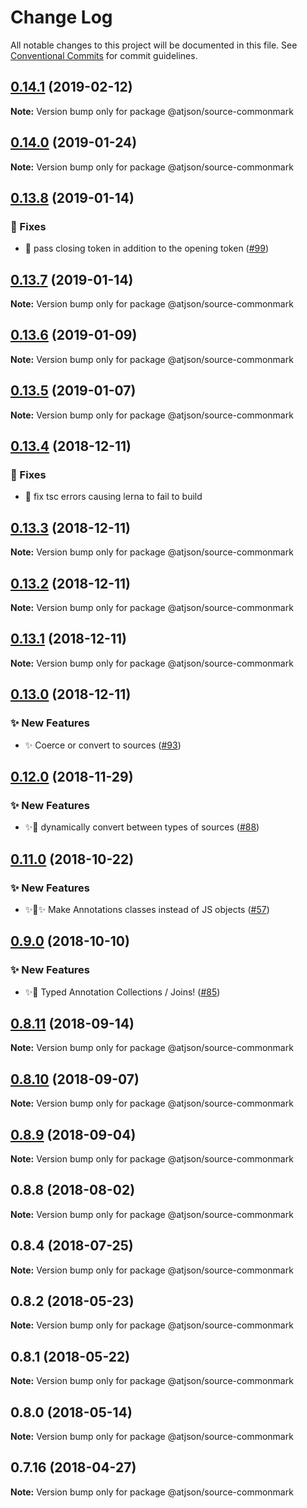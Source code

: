 # Change Log

All notable changes to this project will be documented in this file.
See [Conventional Commits](https://conventionalcommits.org) for commit guidelines.

## [0.14.1](https://github.com/CondeNast-Copilot/atjson/compare/@atjson/source-commonmark@0.14.0...@atjson/source-commonmark@0.14.1) (2019-02-12)

**Note:** Version bump only for package @atjson/source-commonmark





## [0.14.0](https://github.com/CondeNast-Copilot/atjson/compare/@atjson/source-commonmark@0.13.8...@atjson/source-commonmark@0.14.0) (2019-01-24)

**Note:** Version bump only for package @atjson/source-commonmark





## [0.13.8](https://github.com/CondeNast-Copilot/atjson/compare/@atjson/source-commonmark@0.13.7...@atjson/source-commonmark@0.13.8) (2019-01-14)


### 🐛 Fixes

* 🐞 pass closing token in addition to the opening token ([#99](https://github.com/CondeNast-Copilot/atjson/issues/99))



## [0.13.7](https://github.com/CondeNast-Copilot/atjson/compare/@atjson/source-commonmark@0.13.6...@atjson/source-commonmark@0.13.7) (2019-01-14)

**Note:** Version bump only for package @atjson/source-commonmark





## [0.13.6](https://github.com/CondeNast-Copilot/atjson/compare/@atjson/source-commonmark@0.13.5...@atjson/source-commonmark@0.13.6) (2019-01-09)

**Note:** Version bump only for package @atjson/source-commonmark





## [0.13.5](https://github.com/CondeNast-Copilot/atjson/compare/@atjson/source-commonmark@0.13.4...@atjson/source-commonmark@0.13.5) (2019-01-07)

**Note:** Version bump only for package @atjson/source-commonmark





## [0.13.4](https://github.com/CondeNast-Copilot/atjson/compare/@atjson/source-commonmark@0.13.3...@atjson/source-commonmark@0.13.4) (2018-12-11)


### 🐛 Fixes

* 🐛 fix tsc errors causing lerna to fail to build



## [0.13.3](https://github.com/CondeNast-Copilot/atjson/compare/@atjson/source-commonmark@0.13.2...@atjson/source-commonmark@0.13.3) (2018-12-11)

**Note:** Version bump only for package @atjson/source-commonmark





## [0.13.2](https://github.com/CondeNast-Copilot/atjson/compare/@atjson/source-commonmark@0.13.1...@atjson/source-commonmark@0.13.2) (2018-12-11)

**Note:** Version bump only for package @atjson/source-commonmark





## [0.13.1](https://github.com/CondeNast-Copilot/atjson/compare/@atjson/source-commonmark@0.13.0...@atjson/source-commonmark@0.13.1) (2018-12-11)

**Note:** Version bump only for package @atjson/source-commonmark





## [0.13.0](https://github.com/CondeNast-Copilot/atjson/compare/@atjson/source-commonmark@0.12.0...@atjson/source-commonmark@0.13.0) (2018-12-11)


### ✨ New Features

* ✨ Coerce or convert to sources ([#93](https://github.com/CondeNast-Copilot/atjson/issues/93))



## [0.12.0](https://github.com/CondeNast-Copilot/atjson/compare/@atjson/source-commonmark@0.11.0...@atjson/source-commonmark@0.12.0) (2018-11-29)


### ✨ New Features

* ✨📡 dynamically convert between types of sources ([#88](https://github.com/CondeNast-Copilot/atjson/issues/88))



## [0.11.0](https://github.com/CondeNast-Copilot/atjson/compare/@atjson/source-commonmark@0.9.0...@atjson/source-commonmark@0.11.0) (2018-10-22)


### ✨ New Features

* ✨👑✨ Make Annotations classes instead of JS objects ([#57](https://github.com/CondeNast-Copilot/atjson/issues/57))

## [0.9.0](https://github.com/CondeNast-Copilot/atjson/compare/@atjson/source-commonmark@0.8.11...@atjson/source-commonmark@0.9.0) (2018-10-10)


### ✨ New Features

* ✨🤠 Typed Annotation Collections / Joins! ([#85](https://github.com/CondeNast-Copilot/atjson/issues/85))



## [0.8.11](https://github.com/CondeNast-Copilot/atjson/compare/@atjson/source-commonmark@0.8.10...@atjson/source-commonmark@0.8.11) (2018-09-14)

**Note:** Version bump only for package @atjson/source-commonmark


## [0.8.10](https://github.com/CondeNast-Copilot/atjson/compare/@atjson/source-commonmark@0.8.9...@atjson/source-commonmark@0.8.10) (2018-09-07)

**Note:** Version bump only for package @atjson/source-commonmark


## [0.8.9](https://github.com/CondeNast-Copilot/atjson/compare/@atjson/source-commonmark@0.8.8...@atjson/source-commonmark@0.8.9) (2018-09-04)

**Note:** Version bump only for package @atjson/source-commonmark


## 0.8.8 (2018-08-02)

**Note:** Version bump only for package @atjson/source-commonmark


## 0.8.4 (2018-07-25)

**Note:** Version bump only for package @atjson/source-commonmark


## 0.8.2 (2018-05-23)

**Note:** Version bump only for package @atjson/source-commonmark


## 0.8.1 (2018-05-22)

**Note:** Version bump only for package @atjson/source-commonmark


## 0.8.0 (2018-05-14)

**Note:** Version bump only for package @atjson/source-commonmark


## 0.7.16 (2018-04-27)

**Note:** Version bump only for package @atjson/source-commonmark
